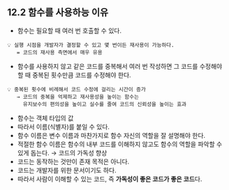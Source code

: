 ## 12.2 함수를 사용하능 이유

- 함수는 필요할 때 여러 번 호출할 수 있다.

```
💡 실행 시점을 개발자가 결정할 수 있고 몇 번이든 재사용이 가능하다.
   = 코드의 재사용 측면에서 매우 유용
```

- 함수를 사용하지 않고 같은 코드를 중복해서 여러 번 작성하면 그 코드를 수정해야 할 때 중복된 횟수만큼 코드를 수정해야 한다.

```
💡 중복된 횟수에 비례해서 코드 수정에 걸리는 시간이 증가
   → 코드의 중복을 억제하고 재사용성을 높이는 함수는
     유지보수의 편의성을 높이고 실수를 줄여 코드의 신뢰성을 높이는 효과
```

- 함수는 객체 타입의 값
- 따라서 이름(식별자)를 붙일 수 있다.
- 함수 이름은 변수 이름과 마찬가지로 함수 자신의 역할을 잘 설명해야 한다.
- 적절한 함수 이름은 함수의 내부 코드를 이해하지 않고도 함수의 역할을 파악할 수 있게 돕는다. → 코드의 가독성 향상
- 코드는 동작하는 것만이 존재 목적은 아니다.
- 코드는 개발자를 위한 문서이기도 하다.
- 따라서 사람이 이해할 수 있는 코드, 즉 **가독성이 좋은 코드가 좋은 코드**다.
